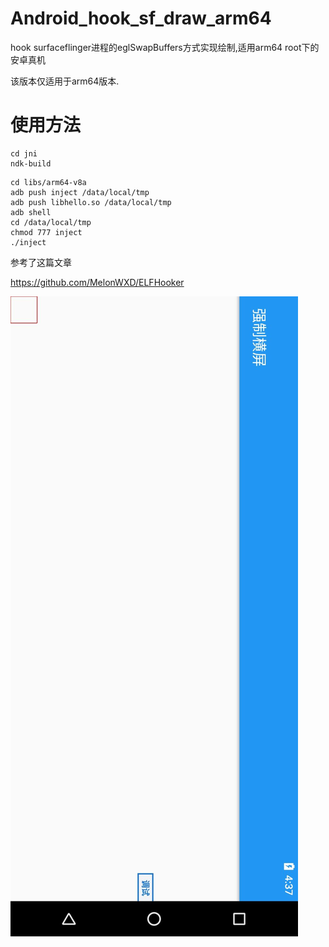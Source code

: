 # Android_hook_sf_draw_arm64
hook surfaceflinger进程的eglSwapBuffers方式实现绘制,适用arm64 root下的安卓真机

该版本仅适用于arm64版本.

# 使用方法
```
cd jni
ndk-build
```

```
cd libs/arm64-v8a
adb push inject /data/local/tmp
adb push libhello.so /data/local/tmp
adb shell
cd /data/local/tmp
chmod 777 inject
./inject
```


参考了这篇文章

https://github.com/MelonWXD/ELFHooker


![image](img/img.jpg)
